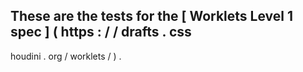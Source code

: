 These
are
the
tests
for
the
[
Worklets
Level
1
spec
]
(
https
:
/
/
drafts
.
css
-
houdini
.
org
/
worklets
/
)
.
